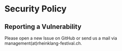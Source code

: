 # Security Policy

## Reporting a Vulnerability

Please open a new Issue on GitHub or send us a mail via management(at)rheinklang-festival.ch.
